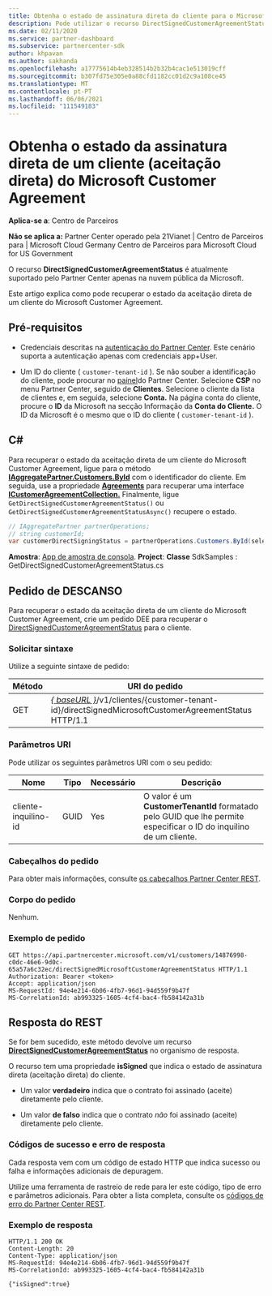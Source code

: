 ```yaml
---
title: Obtenha o estado de assinatura direta do cliente para o Microsoft Customer Agreement.
description: Pode utilizar o recurso DirectSignedCustomerAgreementStatus para obter o estado da assinatura direta (aceitação direta) do Acordo de Cliente da Microsoft.
ms.date: 02/11/2020
ms.service: partner-dashboard
ms.subservice: partnercenter-sdk
author: khpavan
ms.author: sakhanda
ms.openlocfilehash: a17775614b4eb328514b2b32b4cac1e513019cff
ms.sourcegitcommit: b307fd75e305e0a88cfd1182cc01d2c9a108ce45
ms.translationtype: MT
ms.contentlocale: pt-PT
ms.lasthandoff: 06/06/2021
ms.locfileid: "111549183"
---
```

# <a name="get-the-status-of-a-customers-direct-signing-direct-acceptance-of-microsoft-customer-agreement"></a>Obtenha o estado da assinatura direta de um cliente (aceitação direta) do Microsoft Customer Agreement

**Aplica-se a**: Centro de Parceiros

**Não se aplica a:** Partner Center operado pela 21Vianet | Centro de Parceiros para | Microsoft Cloud Germany Centro de Parceiros para Microsoft Cloud for US Government

O recurso **DirectSignedCustomerAgreementStatus** é atualmente suportado pelo Partner Center apenas na nuvem pública da Microsoft.

Este artigo explica como pode recuperar o estado da aceitação direta de um cliente do Microsoft Customer Agreement.

## <a name="prerequisites"></a>Pré-requisitos

- Credenciais descritas na [autenticação do Partner Center](partner-center-authentication.md). Este cenário suporta a autenticação apenas com credenciais app+User.

- Um ID do cliente ( `customer-tenant-id` ). Se não souber a identificação do cliente, pode procurar no [painel](https://partner.microsoft.com/dashboard)do Partner Center. Selecione **CSP** no menu Partner Center, seguido de **Clientes**. Selecione o cliente da lista de clientes e, em seguida, selecione **Conta.** Na página conta do cliente, procure o **ID** da Microsoft na secção Informação da **Conta do Cliente.** O ID da Microsoft é o mesmo que o ID do cliente ( `customer-tenant-id` ).

## <a name="c"></a>C\#

Para recuperar o estado da aceitação direta de um cliente do Microsoft Customer Agreement, ligue para o método [**IAggregatePartner.Customers.ById**](/dotnet/api/microsoft.store.partnercenter.customers.icustomercollection.byid) com o identificador do cliente. Em seguida, use a propriedade [**Agreements**](/dotnet/api/microsoft.store.partnercenter.customers.icustomer.agreements) para recuperar uma interface [**ICustomerAgreementCollection.**](/dotnet/api/microsoft.store.partnercenter.agreements.icustomeragreementcollection) Finalmente, ligue `GetDirectSignedCustomerAgreementStatus()` ou `GetDirectSignedCustomerAgreementStatusAsync()` recupere o estado.

``` csharp
// IAggregatePartner partnerOperations;
// string customerId;
var customerDirectSigningStatus = partnerOperations.Customers.ById(selectedCustomerId).Agreements.GetDirectSignedCustomerAgreementStatus();
```

**Amostra**: [App de amostra de consola](https://github.com/microsoft/Partner-Center-DotNet-Samples). **Project**: **Classe** SdkSamples : GetDirectSignedCustomerAgreementStatus.cs

## <a name="rest-request"></a>Pedido de DESCANSO

Para recuperar o estado da aceitação direta de um cliente do Microsoft Customer Agreement, crie um pedido DEE para recuperar o [DirectSignedCustomerAgreementStatus](./customer-agreement-direct-sign-status-resource.md) para o cliente.

### <a name="request-syntax"></a>Solicitar sintaxe

Utilize a seguinte sintaxe de pedido:

| Método | URI do pedido                                                                                      |
|--------|--------------------------------------------------------------------------------------------------|
| GET    | [*\{ baseURL \}*](partner-center-rest-urls.md)/v1/clientes/{customer-tenant-id}/directSignedMicrosoftCustomerAgreementStatus HTTP/1.1 |

### <a name="uri-parameters"></a>Parâmetros URI

Pode utilizar os seguintes parâmetros URI com o seu pedido:

| Nome             | Tipo | Necessário | Descrição                                                                               |
|------------------|------|----------|-------------------------------------------------------------------------------------------|
| cliente-inquilino-id | GUID | Yes | O valor é um **CustomerTenantId** formatado pelo GUID que lhe permite especificar o ID do inquilino de um cliente. |

### <a name="request-headers"></a>Cabeçalhos do pedido

Para obter mais informações, consulte [os cabeçalhos Partner Center REST](headers.md).

### <a name="request-body"></a>Corpo do pedido

Nenhum.

### <a name="request-example"></a>Exemplo de pedido

```http
GET https://api.partnercenter.microsoft.com/v1/customers/14876998-c0dc-46e6-9d0c-65a57a6c32ec/directSignedMicrosoftCustomerAgreementStatus HTTP/1.1
Authorization: Bearer <token>
Accept: application/json
MS-RequestId: 94e4e214-6b06-4fb7-96d1-94d559f9b47f
MS-CorrelationId: ab993325-1605-4cf4-bac4-fb584142a31b
```

## <a name="rest-response"></a>Resposta do REST

Se for bem sucedido, este método devolve um recurso [ **DirectSignedCustomerAgreementStatus**](./customer-agreement-direct-sign-status-resource.md) no organismo de resposta.

O recurso tem uma propriedade **isSigned** que indica o estado de assinatura direta (aceitação direta) do cliente.

- Um valor **verdadeiro** indica que o contrato foi assinado (aceite) diretamente pelo cliente.

- Um valor **de falso** indica que o contrato *não* foi assinado (aceite) diretamente pelo cliente.

### <a name="response-success-and-error-codes"></a>Códigos de sucesso e erro de resposta

Cada resposta vem com um código de estado HTTP que indica sucesso ou falha e informações adicionais de depuragem.

Utilize uma ferramenta de rastreio de rede para ler este código, tipo de erro e parâmetros adicionais. Para obter a lista completa, consulte os [códigos de erro do Partner Center REST](error-codes.md).

### <a name="response-example"></a>Exemplo de resposta

```http
HTTP/1.1 200 OK
Content-Length: 20
Content-Type: application/json
MS-RequestId: 94e4e214-6b06-4fb7-96d1-94d559f9b47f
MS-CorrelationId: ab993325-1605-4cf4-bac4-fb584142a31b

{"isSigned":true}
```
